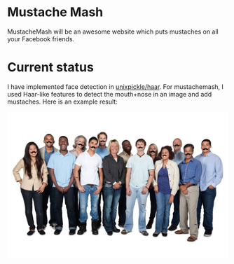 # Mustache Mash

MustacheMash will be an awesome website which puts mustaches on all your Facebook friends.

# Current status

I have implemented face detection in [unixpickle/haar](https://github.com/unixpickle/haar). For mustachemash, I used Haar-like features to detect the mouth+nose in an image and add mustaches. Here is an example result:

![Demo Picture](output.png)
